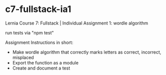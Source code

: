 # c7-fullstack-ia1
Lernia Course 7: Fullstack | Individual Assignment 1: wordle algorithm

run tests via "npm test"

Assignment Instructions in short:

- Make wordle algorithm that correctly marks letters as correct, incorrect, misplaced
- Export the function as a module
- Create and document a test
